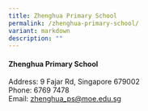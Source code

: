 ```yaml
---
title: Zhenghua Primary School
permalink: /zhenghua-primary-school/
variant: markdown
description: ""
---
```

#### Zhenghua Primary School<br>
Address: 9 Fajar Rd, Singapore 679002<br>
Phone: 6769 7478 <br>
Email: [zhenghua_ps@moe.edu.sg](mailto:zhenghua_ps@moe.edu.sg)